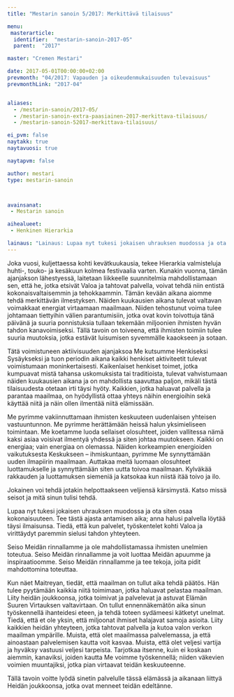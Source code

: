 ```yaml
---
title: "Mestarin sanoin 5/2017: Merkittävä tilaisuus"

menu:
 masterarticle:
  identifier:  "mestarin-sanoin-2017-05"
  parent:  "2017"

master: "Cremen Mestari"

date: 2017-05-01T00:00:00+02:00
prevmonth: "04/2017: Vapauden ja oikeudenmukaisuuden tulevaisuus"
prevmonthLink: "2017-04"


aliases:
  - /mestarin-sanoin/2017-05/
  - /mestarin-sanoin-extra-paasiainen-2017-merkittava-tilaisuus/
  - /mestarin-sanoin-52017-merkittava-tilaisuus/

ei_pvm: false
naytakk: true
naytavuosi: true

naytapvm: false

author: mestari
type: mestarin-sanoin



avainsanat:
 - Mestarin sanoin

aihealueet:
 - Henkinen Hierarkia

lainaus: "Lainaus: Lupaa nyt tukesi jokaisen uhrauksen muodossa ja ota siten osaa kokonaisuuteen. Tee tästä ajasta antamisen aika; anna halusi palvella löytää täysi ilmaisunsa. Tiedä, että kun palvelet, työskentelet kohti Valoa ja virittäydyt paremmin sielusi tahdon yhteyteen."
---
```

<p>Joka vuosi, kuljettaessa kohti kevätkuukausia, tekee Hierarkia valmisteluja huhti-, touko- ja kesäkuun kolmea festivaalia varten. Kunakin vuonna, tämän ajanjakson lähestyessä, laitetaan liikkeelle suunnitelmia mahdollistamaan sen, että he, jotka etsivät Valoa ja tahtovat palvella, voivat tehdä niin entistä kokonaisvaltaisemmin ja tehokkaammin. Tämän kevään aikana aiomme tehdä merkittävän ilmestyksen. Näiden kuukausien aikana tulevat valtavan voimakkaat energiat virtaamaan maailmaan. Niiden tehostunut voima tulee johtamaan tiettyihin välien parantumisiin, jotka ovat kovin toivottuja tänä päivänä ja suuria ponnistuksia tullaan tekemään miljoonien ihmisten hyvän tahdon kanavoimiseksi. Tällä tavoin on toiveena, että ihmisten toimiin tulee suuria muutoksia, jotka estävät luisumisen syvemmälle kaaokseen ja sotaan.</p>
<p>Tätä voimistuneen aktiivisuuden ajanjaksoa Me kutsumme Henkiseksi Sysäykseksi ja tuon periodin aikana kaikki henkiset aktiviteetit tulevat voimistumaan moninkertaisesti. Kaikenlaiset henkiset toimet, jotka kumpuavat mistä tahansa uskomuksista tai traditioista, tulevat vahvistumaan näiden kuukausien aikana ja on mahdollista saavuttaa paljon, mikäli tästä tilaisuudesta otetaan irti täysi hyöty. Kaikkien, jotka haluavat palvella ja parantaa maailmaa, on hyödyllistä ottaa yhteys näihin energioihin sekä käyttää niitä ja näin ollen ilmentää niitä elämissään.</p>
<p>Me pyrimme vakiinnuttamaan ihmisten keskuuteen uudenlaisen yhteisen vastuuntunnon. Me pyrimme herättämään heissä halun yksimieliseen toimintaan. Me koetamme luoda sellaiset olosuhteet, joiden vallitessa nämä kaksi asiaa voisivat ilmentyä yhdessä ja siten johtaa muutokseen. Kaikki on energiaa; vain energiaa on olemassa. Näiden korkeampien energioiden vaikutuksesta Keskukseen – ihmiskuntaan, pyrimme Me synnyttämään uuden ilmapiirin maailmaan. Auttakaa meitä luomaan olosuhteet luottamukselle ja synnyttämään siten uutta toivoa maailmaan. Kylväkää rakkauden ja luottamuksen siemeniä ja katsokaa kun niistä itää toivo ja ilo.</p>
<p>Jokainen voi tehdä jotakin helpottaakseen veljiensä kärsimystä. Katso missä seisot ja mitä sinun tulisi tehdä.</p>
<p>Lupaa nyt tukesi jokaisen uhrauksen muodossa ja ota siten osaa kokonaisuuteen. Tee tästä ajasta antamisen aika; anna halusi palvella löytää täysi ilmaisunsa. Tiedä, että kun palvelet, työskentelet kohti Valoa ja virittäydyt paremmin sielusi tahdon yhteyteen.</p>
<p>Seiso Meidän rinnallamme ja ole mahdollistamassa ihmisten unelmien toteutua. Seiso Meidän rinnallamme ja voit luottaa Meidän apuumme ja inspiraatioomme. Seiso Meidän rinnallamme ja tee tekoja, joita pidit mahdottomina toteuttaa.</p>
<p>Kun näet Maitreyan, tiedät, että maailman on tullut aika tehdä päätös. Hän tulee pyytämään kaikkia niitä toimimaan, jotka haluavat pelastaa maailman. Liity heidän joukkoonsa, jotka toimivat ja palvelevat ja astuvat Elämän Suuren Virtauksen valtavirtaan. On tullut ennennäkemätön aika sinun työskennellä ihanteidesi eteen, ja tehdä toteen sydämeesi kätketyt unelmat. Tiedä, että et ole yksin, että miljoonat ihmiset halajavat samoja asioita. Liity kaikkien heidän yhteyteen, jotka tahtovat palvella ja kutoa valon verkon maailman ympärille. Muista, että olet maailmassa palvelemassa, ja että ainoastaan palvelemisen kautta voit kasvaa. Muista, että olet veljesi vartija ja hyväksy vastuusi veljesi tarpeista. Tarjotkaa itsenne, kuin ei koskaan aiemmin, kanaviksi, joiden kautta Me voimme työskennellä; niiden väkevien voimien muuntajiksi, jotka pian virtaavat teidän keskuuteenne.</p>
<p>Tällä tavoin voitte lyödä sinetin palvelulle tässä elämässä ja aikanaan liittyä Heidän joukkoonsa, jotka ovat menneet teidän edeltänne.</p>
